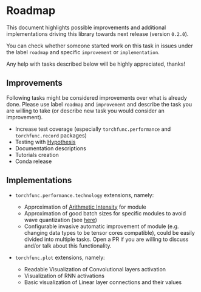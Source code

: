# Roadmap

This document highlights possible improvements and additional implementations
driving this library towards next release (version `0.2.0`).

You can check whether someone started work on this task in issues under the label
`roadmap` and specific `improvement` or `implementation`.

Any help with tasks described below will be highly appreciated, thanks!

## Improvements

Following tasks might be considered improvements over what is already done.
Please use label `roadmap` and `improvement` and describe the task you are willing to take
(or describe new task you would consider an improvement).

- Increase test coverage (especially `torchfunc.performance` and `torchfunc.record` packages)
- Testing with [Hypothesis](https://github.com/HypothesisWorks/hypothesis)
- Documentation descriptions
- Tutorials creation
- Conda release

## Implementations

- `torchfunc.performance.technology` extensions, namely:
  - Approximation of [Arithmetic Intensity](https://docs.nvidia.com/deeplearning/sdk/dl-performance-guide/index.html#math-mem) for module
  - Approximation of good batch sizes for specific modules to avoid wave quantization (see [here](https://docs.nvidia.com/deeplearning/sdk/dl-performance-guide/index.html#gpu-execution))
  - Configurable invasive automatic improvement of module (e.g. changing data types to be tensor cores compatible), could be easily divided into multiple tasks.
  Open a PR if you are willing to discuss and/or talk about this functionality.

- `torchfunc.plot` extensions, namely:
  - Readable Visualization of Convolutional layers activation
  - Visualization of RNN activations
  - Basic visualization of Linear layer connections and their values
